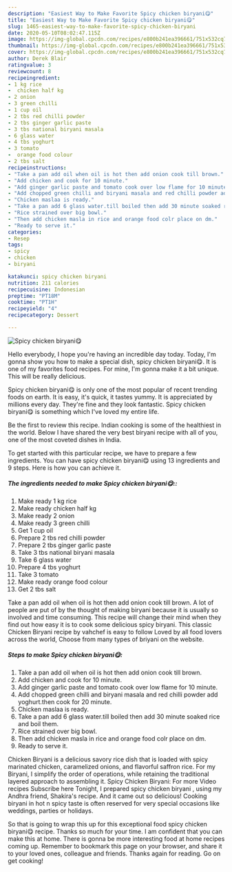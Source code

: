 ```yaml
---
description: "Easiest Way to Make Favorite Spicy chicken biryani😋"
title: "Easiest Way to Make Favorite Spicy chicken biryani😋"
slug: 1465-easiest-way-to-make-favorite-spicy-chicken-biryani
date: 2020-05-10T08:02:47.115Z
image: https://img-global.cpcdn.com/recipes/e800b241ea396661/751x532cq70/spicy-chicken-biryani😋-recipe-main-photo.jpg
thumbnail: https://img-global.cpcdn.com/recipes/e800b241ea396661/751x532cq70/spicy-chicken-biryani😋-recipe-main-photo.jpg
cover: https://img-global.cpcdn.com/recipes/e800b241ea396661/751x532cq70/spicy-chicken-biryani😋-recipe-main-photo.jpg
author: Derek Blair
ratingvalue: 3
reviewcount: 8
recipeingredient:
- 1 kg rice
-  chicken half kg
- 2 onion
- 3 green chilli
- 1 cup oil
- 2 tbs red chilli powder
- 2 tbs ginger garlic paste
- 3 tbs national biryani masala
- 6 glass water
- 4 tbs yoghurt
- 3 tomato
-  orange food colour
- 2 tbs salt
recipeinstructions:
- "Take a pan add oil when oil is hot then add onion cook till brown."
- "Add chicken and cook for 10 minute."
- "Add ginger garlic paste and tomato cook over low flame for 10 minute."
- "Add chopped green chilli and biryani masala and red chilli powder add yoghurt.then cook for 20 minute."
- "Chicken maslaa is ready."
- "Take a pan add 6 glass water.till boiled then add 30 minute soaked rice and boil them."
- "Rice strained over big bowl."
- "Then add chicken masla in rice and orange food colr place on dm."
- "Ready to serve it."
categories:
- Resep
tags:
- spicy
- chicken
- biryani

katakunci: spicy chicken biryani
nutrition: 211 calories
recipecuisine: Indonesian
preptime: "PT18M"
cooktime: "PT1H"
recipeyield: "4"
recipecategory: Dessert

---
```



![Spicy chicken biryani😋](https://img-global.cpcdn.com/recipes/e800b241ea396661/751x532cq70/spicy-chicken-biryani😋-recipe-main-photo.jpg)

Hello everybody, I hope you're having an incredible day today. Today, I'm gonna show you how to make a special dish, spicy chicken biryani😋. It is one of my favorites food recipes. For mine, I'm gonna make it a bit unique. This will be really delicious.

Spicy chicken biryani😋 is only one of the most popular of recent trending foods on earth. It is easy, it's quick, it tastes yummy. It is appreciated by millions every day. They're fine and they look fantastic. Spicy chicken biryani😋 is something which I've loved my entire life.

Be the first to review this recipe. Indian cooking is some of the healthiest in the world. Below I have shared the very best biryani recipe with all of you, one of the most coveted dishes in India.


To get started with this particular recipe, we have to prepare a few ingredients. You can have spicy chicken biryani😋 using 13 ingredients and 9 steps. Here is how you can achieve it.

##### The ingredients needed to make Spicy chicken biryani😋::

1. Make ready 1 kg rice
1. Make ready  chicken half kg
1. Make ready 2 onion
1. Make ready 3 green chilli
1. Get 1 cup oil
1. Prepare 2 tbs red chilli powder
1. Prepare 2 tbs ginger garlic paste
1. Take 3 tbs national biryani masala
1. Take 6 glass water
1. Prepare 4 tbs yoghurt
1. Take 3 tomato
1. Make ready  orange food colour
1. Get 2 tbs salt


Take a pan add oil when oil is hot then add onion cook till brown. A lot of people are put of by the thought of making biryani because it is usually so involved and time consuming. This recipe will change their mind when they find out how easy it is to cook some delicious spicy biryani. This classic Chicken Biryani recipe by vahchef is easy to follow Loved by all food lovers across the world, Choose from many types of briyani on the website. 

##### Steps to make Spicy chicken biryani😋:

1. Take a pan add oil when oil is hot then add onion cook till brown.
1. Add chicken and cook for 10 minute.
1. Add ginger garlic paste and tomato cook over low flame for 10 minute.
1. Add chopped green chilli and biryani masala and red chilli powder add yoghurt.then cook for 20 minute.
1. Chicken maslaa is ready.
1. Take a pan add 6 glass water.till boiled then add 30 minute soaked rice and boil them.
1. Rice strained over big bowl.
1. Then add chicken masla in rice and orange food colr place on dm.
1. Ready to serve it.


Chicken Biryani is a delicious savory rice dish that is loaded with spicy marinated chicken, caramelized onions, and flavorful saffron rice. For my Biryani, I simplify the order of operations, while retaining the traditional layered approach to assembling it. Spicy Chicken Biryani: For more Video recipes Subscribe here Tonight, I prepared spicy chicken biryani , using my Andhra friend, Shakira&#39;s recipe. And it came out so delicious! Cooking biryani in hot n spicy taste is often reserved for very special occasions like weddings, parties or holidays. 

So that is going to wrap this up for this exceptional food spicy chicken biryani😋 recipe. Thanks so much for your time. I am confident that you can make this at home. There is gonna be more interesting food at home recipes coming up. Remember to bookmark this page on your browser, and share it to your loved ones, colleague and friends. Thanks again for reading. Go on get cooking!
